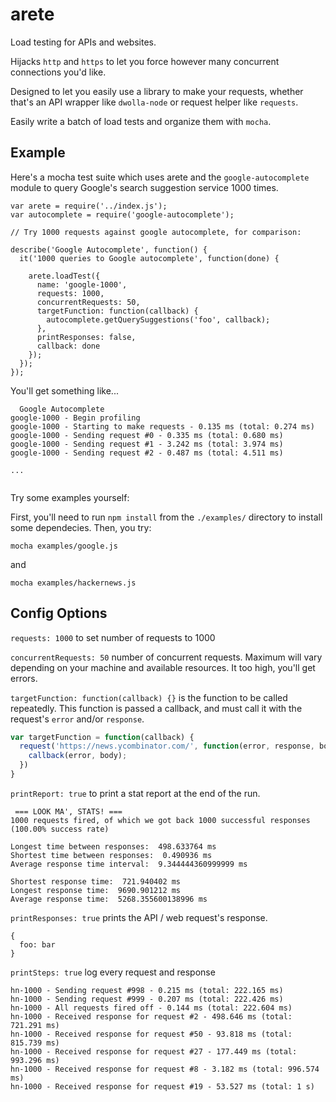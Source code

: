 # arete

Load testing for APIs and websites.

Hijacks `http` and `https` to let you force however many concurrent connections you'd like.

Designed to let you easily use a library to make your requests, whether that's an API wrapper like `dwolla-node` or request helper like `requests`.

Easily write a batch of load tests and organize them with `mocha`.

## Example

Here's a mocha test suite which uses arete and the `google-autocomplete` module to query Google's search suggestion service 1000 times.

```
var arete = require('../index.js');
var autocomplete = require('google-autocomplete');

// Try 1000 requests against google autocomplete, for comparison:

describe('Google Autocomplete', function() {
  it('1000 queries to Google autocomplete', function(done) {

    arete.loadTest({
      name: 'google-1000',
      requests: 1000,
      concurrentRequests: 50,
      targetFunction: function(callback) {
        autocomplete.getQuerySuggestions('foo', callback);
      },
      printResponses: false,
      callback: done
    });
  });
});
```

You'll get something like...

```
  Google Autocomplete
google-1000 - Begin profiling
google-1000 - Starting to make requests - 0.135 ms (total: 0.274 ms)
google-1000 - Sending request #0 - 0.335 ms (total: 0.680 ms)
google-1000 - Sending request #1 - 3.242 ms (total: 3.974 ms)
google-1000 - Sending request #2 - 0.487 ms (total: 4.511 ms)

...


```

Try some examples yourself:

First, you'll need to run `npm install` from the `./examples/` directory to install some dependecies.  Then, you try:

`mocha examples/google.js`

and

`mocha examples/hackernews.js`

## Config Options

`requests: 1000` to set number of requests to 1000

`concurrentRequests: 50` number of concurrent requests.  Maximum will vary depending on your machine and available resources.  It too high, you'll get errors.

`targetFunction: function(callback) {}` is the function to be called repeatedly.  This function is passed a callback, and must call it with the request's `error` and/or `response`.

```javascript
var targetFunction = function(callback) {
  request('https://news.ycombinator.com/', function(error, response, body) {
    callback(error, body);
  })
}
```

`printReport: true` to print a stat report at the end of the run.

```
 === LOOK MA', STATS! ===
1000 requests fired, of which we got back 1000 successful responses (100.00% success rate)

Longest time between responses:  498.633764 ms
Shortest time between responses:  0.490936 ms
Average response time interval:  9.344444360999999 ms

Shortest response time:  721.940402 ms
Longest response time:  9690.901212 ms
Average response time:  5268.355600138996 ms
```

`printResponses: true` prints the API / web request's  response.

```
{
  foo: bar
}
```

`printSteps: true` log every request and response

```
hn-1000 - Sending request #998 - 0.215 ms (total: 222.165 ms)
hn-1000 - Sending request #999 - 0.207 ms (total: 222.426 ms)
hn-1000 - All requests fired off - 0.144 ms (total: 222.604 ms)
hn-1000 - Received response for request #2 - 498.646 ms (total: 721.291 ms)
hn-1000 - Received response for request #50 - 93.818 ms (total: 815.739 ms)
hn-1000 - Received response for request #27 - 177.449 ms (total: 993.296 ms)
hn-1000 - Received response for request #8 - 3.182 ms (total: 996.574 ms)
hn-1000 - Received response for request #19 - 53.527 ms (total: 1 s)
```
